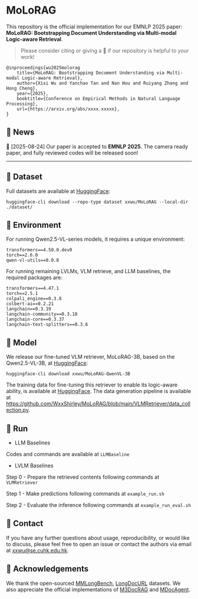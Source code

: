 # MoLoRAG 

This repository is the official implementation for our EMNLP 2025 paper: **MoLoRAG: Bootstrapping Document Understanding via Multi-modal Logic-aware Retrieval**. 

> Please consider citing or giving a 🌟 if our repository is helpful to your work!

```
@inproceedings{wu2025molorag
    title={MoLoRAG: Bootstrapping Document Understanding via Multi-modal Logic-aware Retrieval}, 
    author={Xixi Wu and Yanchao Tan and Nan Hou and Ruiyang Zhang and Hong Cheng},
    year={2025},
    booktitle={Conference on Empirical Methods in Natural Language Processing},
    url={https://arxiv.org/abs/xxxx.xxxxx}, 
}
```

## 📢 News

🎉 [2025-08-24] Our paper is accepted to **EMNLP 2025**. The camera ready paper, and fully reviewed codes will be released soon! 

--- 

## 📖 Dataset 

Full datasets are available at [HuggingFace](https://huggingface.co/datasets/xxwu/MoLoRAG): 

```
huggingface-cli download --repo-type dataset xxwu/MoLoRAG --local-dir ./dataset/
```


## 🔧 Environment

For running Qwen2.5-VL-series models, it requires a unique environment: 
```
transformers==4.50.0.dev0
torch==2.6.0
qwen-vl-utils==0.0.8
```

For running remaining LVLMs, VLM retrieve, and LLM baselines, the required packages are:
```
transformers==4.47.1
torch==2.5.1
colpali_engine==0.3.8
colbert-ai==0.2.21
langchain==0.3.19
langchain-community==0.3.18
langchain-core==0.3.37
langchain-text-splitters==0.3.6
```

## 🤗 Model 

We release our fine-tuned VLM retriever, MoLoRAG-3B, based on the Qwen2.5-VL-3B, at [HuggingFace](https://huggingface.co/xxwu/MoLoRAG-QwenVL-3B):

```
huggingface-cli download xxwu/MoLoRAG-QwenVL-3B
```

The training data for fine-tuning this retriever to enable its logic-aware ability, is available at [HuggingFace](https://huggingface.co/datasets/xxwu/MoLoRAG/blob/main/train_MoLoRAG_pairs_gpt4o.json). The data generation pipeline is available at https://github.com/WxxShirley/MoLoRAG/blob/main/VLMRetriever/data_collection.py. 


## 🚀 Run 

- LLM Baselines 

Codes and commands are available at `LLMBaseline` 


- LVLM Baselines 

Step 0 - Prepare the retrieved contents following commands at `VLMRetriever` 

Step 1 - Make predictions following commands at `example_run.sh`

Step 2 - Evaluate the inference following commands at `example_run_eval.sh` 


## 📮 Contact 

If you have any further questions about usage, reproducibility, or would like to discuss, please feel free to open an issue or contact the authors via email at xxwu@se.cuhk.edu.hk.


## 🙏 Acknowledgements 

We thank the open-sourced [MMLongBench](https://github.com/mayubo2333/MMLongBench-Doc/), [LongDocURL](https://github.com/dengc2023/LongDocURL/) datasets. We also appreciate the official implementations of [M3DocRAG](https://github.com/bloomberg/m3docrag) and [MDocAgent](https://github.com/aiming-lab/MDocAgent). 

